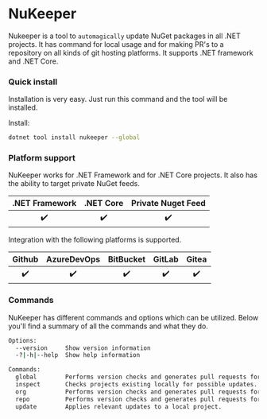 
# NuKeeper
Nukeeper is a tool to `automagically` update NuGet packages in all .NET projects. It has command for local usage and for making PR's to a repository on all kinds of git hosting platforms. It supports .NET framework and .NET Core.
 
### Quick install

Installation is very easy. Just run this command and the tool will be installed. 

Install: 
```sh
dotnet tool install nukeeper --global
```

### Platform support

NuKeeper works for .NET Framework and for .NET Core projects. It also has the ability to target private NuGet feeds.

| .NET Framework     |     .NET Core      |    Private Nuget Feed    |
|:------------------:|:------------------:|:------------------------:| 
| :heavy_check_mark: | :heavy_check_mark: |     :heavy_check_mark:   |

Integration with the following platforms is supported.

|     Github         |     AzureDevOps    |      BitBucket     |       GitLab        |       Gitea         |
|:------------------:|:------------------:|:------------------:| :------------------:| :------------------:|
| :heavy_check_mark: | :heavy_check_mark: | :heavy_check_mark: | :heavy_check_mark:  | :heavy_check_mark:  |

### Commands

NuKeeper has different commands and options which can be utilized. Below you'll find a summary of all the commands and what they do.

```bash
Options:
  --version     Show version information
  -?|-h|--help  Show help information

Commands:
  global        Performs version checks and generates pull requests for all repositories the provided token can access.
  inspect       Checks projects existing locally for possible updates.
  org           Performs version checks and generates pull requests for all repositories in a github organisation.
  repo          Performs version checks and generates pull requests for a single repository.
  update        Applies relevant updates to a local project.
```
